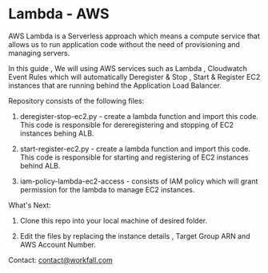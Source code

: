 # Lambda - AWS

AWS Lambda is a Serverless approach which means a compute service that allows us to run application code without the need of provisioning and managing servers.

In this guide , We will using AWS services such as Lambda , Cloudwatch Event Rules which will automatically Deregister & Stop , Start & Register EC2 instances that are running behind the Application Load Balancer.

Repository consists of the following files:

   1) deregister-stop-ec2.py - create a lambda function and import this code. This code is responsible for dereregistering and stopping of EC2 instances behing ALB.

   2) start-register-ec2.py - create a lambda function and import this code. This code is responsible for starting and registering of EC2 instances behind ALB.

   3) iam-policy-lambda-ec2-access - consists of IAM policy which will grant permission for the lambda to manage EC2 instances.

What's Next:

1) Clone this repo into your local machine of desired folder.

2) Edit the files by replacing the instance details , Target Group ARN and AWS Account Number.


Contact: contact@workfall.com
